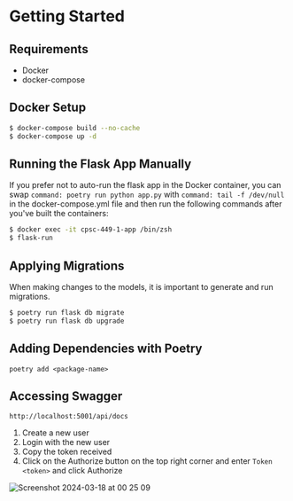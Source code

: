 # Getting Started

## Requirements

- Docker
- docker-compose

## Docker Setup

```bash
$ docker-compose build --no-cache
$ docker-compose up -d
```

## Running the Flask App Manually

If you prefer not to auto-run the flask app in the Docker container,
you can swap `command: poetry run python app.py` with `command: tail -f /dev/null` in the docker-compose.yml file
and then run the following commands after you've built the containers:

```bash
$ docker exec -it cpsc-449-1-app /bin/zsh
$ flask-run
```

## Applying Migrations

When making changes to the models, it is important to generate and run migrations.

```bash
$ poetry run flask db migrate
$ poetry run flask db upgrade
```

## Adding Dependencies with Poetry

`poetry add <package-name>`

## Accessing Swagger

`http://localhost:5001/api/docs`

1. Create a new user
2. Login with the new user
3. Copy the token received
4. Click on the Authorize button on the top right corner and enter `Token <token>` and click Authorize

![Screenshot 2024-03-18 at 00 25 09](https://github.com/pythonreactor/cpsc-449-assignment-1/assets/19892394/b12fdd94-e6b6-40d7-b5b9-0778074599c5)
